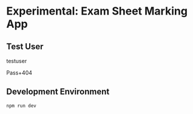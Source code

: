 # Experimental: Exam Sheet Marking App

## Test User

testuser

Pass+404

## Development Environment

```bash
npm run dev
```
